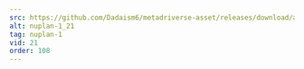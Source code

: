 ```yaml
---
src: https://github.com/Dadaism6/metadriverse-asset/releases/download/assetsv1.0.2/nuplan-1_21.mp4
alt: nuplan-1_21
tag: nuplan-1
vid: 21
order: 108
---
```

